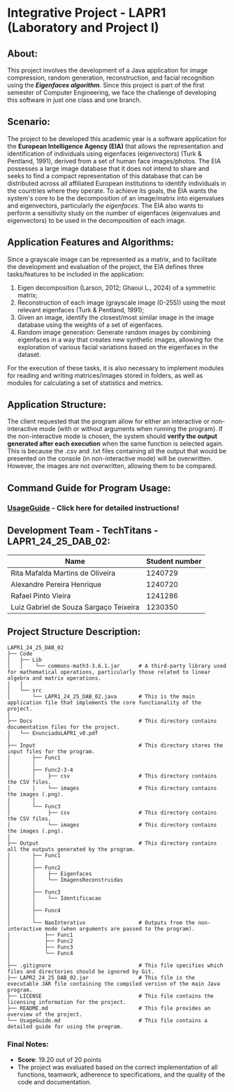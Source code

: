 # Integrative Project - LAPR1 (Laboratory and Project I)

## **About:**
This project involves the development of a Java application for image compression, random generation, reconstruction, and facial recognition using the ***Eigenfaces algorithm***. Since this project is part of the first semester of Computer Engineering, we face the challenge of developing this software in just one class and one branch.

## **Scenario:**
The project to be developed this academic year is a software application for the **European Intelligence Agency (EIA)** that allows the representation and identification of individuals using eigenfaces (eigenvectors) (Turk & Pentland, 1991), derived from a set of human face images/photos. The EIA possesses a large image database that it does not intend to share and seeks to find a compact representation of this database that can be distributed across all affiliated European institutions to identify individuals in the countries where they operate. To achieve its goals, the EIA wants the system's core to be the decomposition of an image/matrix into eigenvalues and eigenvectors, particularly *the eigenfaces*. The EIA also wants to perform a sensitivity study on the number of eigenfaces (eigenvalues and eigenvectors) to be used in the decomposition of each image.

## **Application Features and Algorithms:**
Since a grayscale image can be represented as a matrix, and to facilitate the development and evaluation of the project, the EIA defines three tasks/features to be included in the application:
 1. Eigen decomposition (Larson, 2012; Ghaoui L., 2024) of a symmetric matrix;
 2. Reconstruction of each image (grayscale image (0-255)) using the most relevant eigenfaces (Turk & Pentland, 1991);
 3. Given an image, identify the closest/most similar image in the image database using the weights of a set of eigenfaces.
 4. Random image generation: Generate random images by combining eigenfaces in a way that creates new synthetic images, allowing for the exploration of various facial variations based on the eigenfaces in the dataset.
    
For the execution of these tasks, it is also necessary to implement modules for reading and writing matrices/images stored in folders, as well as modules for calculating a set of statistics and metrics.

## **Application Structure:**
The client requested that the program allow for either an interactive or non-interactive mode (with or without arguments when running the program). If the non-interactive mode is chosen, the system should **verify the output generated after each execution** when the same function is selected again. This is because the .csv and .txt files containing all the output that would be presented on the console (in non-interactive mode) will be overwritten. However, the images are not overwritten, allowing them to be compared.

## **Command Guide for Program Usage:** 
### [UsageGuide](UsageGuide.md) - Click here for detailed instructions!


## **Development Team - TechTitans - LAPR1_24_25_DAB_02:**
| Name                                  | Student number|
|-----------------------------------------|-----------|
| Rita Mafalda Martins de Oliveira        | 1240729   |
| Alexandre Pereira Henrique              | 1240720   |
| Rafael Pinto Vieira                     | 1241286   |
| Luiz Gabriel de Souza Sargaço Teixeira  | 1230350   |exi

## Project Structure Description:
```plaintext
LAPR1_24_25_DAB_02
├── Code
│   ├── Lib                                
│   │    └── commons-math3-3.6.1.jar      # A third-party library used for mathematical operations, particularly those related to linear algebra and matrix operations.
│   │
│   └── src
│       └── LAPR1_24_25_DAB_02.java       # This is the main application file that implements the core functionality of the project.
│
├── Docs                                  # This directory contains documentation files for the project.
│   └── EnunciadoLAPR1_v0.pdf             
│
├── Input                                 # This directory stores the input files for the program.
│       ├── Func1                        
│       │
│       ├── Func2-3-4                       
│       │    ├── csv                      # This directory contains the CSV files.
│       │    └── images                   # This directory contains the images (.png).
│       │
│       └── Func3
│            ├── csv                      # This directory contains the CSV files.
│            └── images                   # This directory contains the images (.png).
│
├── Output                                # This directory contains all the outputs generated by the program.
│       ├── Func1                         
│       │
│       ├── Func2                         
│       │    ├── Eigenfaces               
│       │    └── ImagensReconstruidas     
│       │
│       ├── Func3
│       │    └── Identificacao            
│       │
│       ├── Func4                         
│       │
│       └── NaoInterativo                 # Outputs from the non-interactive mode (when arguments are passed to the program).
│           ├── Func1
│           ├── Func2
│           ├── Func3
│           └── Func4
│
├── .gitignore                            # This file specifies which files and directories should be ignored by Git.
├── LAPR2_24_25_DAB_02.jar                # This file is the executable JAR file containing the compiled version of the main Java program.
├── LICENSE                               # This file contains the licensing information for the project.
├── README.md                             # This file provides an overview of the project.
└── UsageGuide.md                         # This file contains a detailed guide for using the program.
```

### Final Notes:
- **Score**: 19.20 out of 20 points
- The project was evaluated based on the correct implementation of all functions, teamwork, adherence to specifications, and the quality of the code and documentation.
